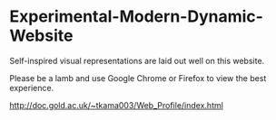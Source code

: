# Experimental-Modern-Dynamic-Website
Self-inspired visual representations are laid out well on this website.

Please be a lamb and use Google Chrome or Firefox to view the best experience.


http://doc.gold.ac.uk/~tkama003/Web_Profile/index.html
